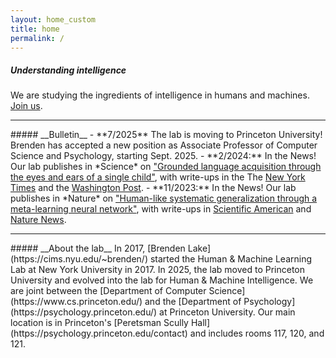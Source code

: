 ```yaml
---
layout: home_custom
title: home
permalink: /
---
```


##### __Understanding intelligence__
We are studying the ingredients of intelligence in humans and machines. [Join us](/apply/).

<hr class='invis'>
##### __Bulletin__
- **7/2025** The lab is moving to Princeton University! Brenden has accepted a new position as Associate Professor of Computer Science and Psychology, starting Sept. 2025. 
- **2/2024:** In the News! Our lab publishes in *Science* on <a href="https://www.science.org/doi/10.1126/science.adi1374">"Grounded language acquisition through the eyes and ears of a single child"</a>, with write-ups in the The <a href="https://www.nytimes.com/2024/04/30/science/ai-infants-language-learning.html">New York Times</a> and the
<a href="https://www.washingtonpost.com/science/2024/02/02/how-humans-learn-language-ai-child/">Washington Post</a>.
- **11/2023:** In the News! Our lab publishes in *Nature* on <a href="https://www.nature.com/articles/s41586-023-06668-3.pdf">"Human-like systematic generalization through a meta-learning neural network"</a>, with write-ups in <a href="https://www.scientificamerican.com/article/new-training-method-helps-ai-generalize-like-people-do/">Scientific American</a> and
<a href="https://www.nature.com/articles/d41586-023-03272-3">Nature News</a>.

<hr class='invis'>
##### __About the lab__
In 2017, [Brenden Lake](https://cims.nyu.edu/~brenden/) started the Human & Machine Learning Lab at New York University in 2017. In 2025, the lab moved to Princeton University and evolved into the lab for Human & Machine Intelligence. We are joint between the [Department of Computer Science](https://www.cs.princeton.edu/) and the [Department of Psychology](https://psychology.princeton.edu/) at Princeton University. Our main location is in Princeton's [Peretsman Scully Hall](https://psychology.princeton.edu/contact) and includes rooms 117, 120, and 121.